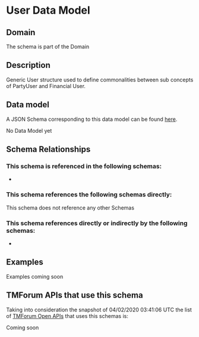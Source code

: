 # User Data Model

## Domain

The  schema is part of the  Domain

## Description

Generic User structure used to define commonalities between sub concepts of PartyUser and Financial User.

## Data model

A JSON Schema corresponding to this data model can be found
[here](https://github.com/tmforum-rand/schemas/blob/candidates/Common/User.schema.json).

No Data Model yet

## Schema Relationships

### This schema is referenced in the following schemas:

-

### This schema references the following schemas directly:

This schema does not reference any other Schemas

### This schema references directly or indirectly by the following schemas:

-



## Examples

Examples coming soon

## TMForum APIs that use this schema

Taking into consideration the snapshot of 04/02/2020 03:41:06 UTC the list of [TMForum Open APIs](https://www.tmforum.org/open-apis/) that uses this schemas is:

Coming soon